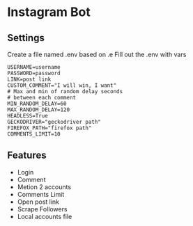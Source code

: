 # Instagram Bot

## Settings

Create a file named .env based on .e
Fill out the .env with vars

```dotenv
USERNAME=username
PASSWORD=password
LINK=post link
CUSTOM_COMMENT="I will win, I want"
# Max and min of random delay seconds 
# between each comment
MIN_RANDOM_DELAY=60
MAX_RANDOM_DELAY=120
HEADLESS=True
GECKODRIVER="geckodriver path"
FIREFOX_PATH="firefox path"
COMMENTS_LIMIT=10
```


## Features

* Login
* Comment
* Metion 2 accounts
* Comments Limit
* Open post link
* Scrape Followers
* Local accounts file
